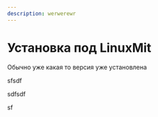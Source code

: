 ```yaml
---
description: werwerewr
---
```


# Установка под LinuxMit

Обычно уже какая то версия уже установлена

sfsdf

sdfsdf

sf

